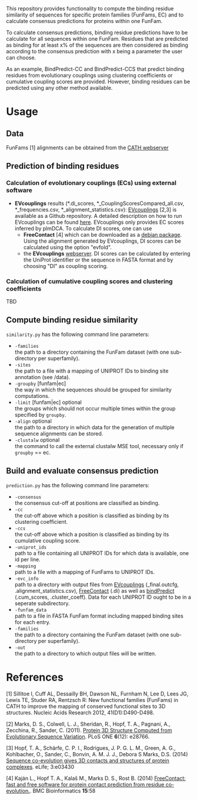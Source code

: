 This repository provides functionality to compute the binding residue similarity of sequences for specific protein families (FunFams, EC) and to calculate consensus predictions for proteins within one FunFam. 

To calculate consensus predictions, binding residue predictions have to be calculate for all sequences within one FunFam. Residues that are predicted as binding for at least x% of the sequences are then considered as binding according to the consensus prediction with x being a parameter the user can choose. 

As an example, BindPredict-CC and BindPredict-CCS that predict binding residues from evolutionary couplings using clustering coefficients or cumulative coupling scores are provided. However, binding residues can be predicted using any other method available.

# Usage
## Data
FunFams [1] alignments can be obtained from the [CATH webserver](ftp://orengoftp.biochem.ucl.ac.uk/cath/releases/latest-release/sequence-data/)

## Prediction of binding residues
### Calculation of evolutionary couplings (ECs) using external software

- **EVcouplings** results (\*.di_scores, \*_CouplingScoresCompared_all.csv, \*_frequencies.csv, \*_alignment_statistics.csv): [EVcouplings](http://evfold.org/evfold-web/newmarkec.do) [2,3] is available as a Github repository. A detailed description on how to run EVcouplings can be found [here](https://github.com/debbiemarkslab/EVcouplings). EVcouplings only provides EC scores inferred by plmDCA. To calculate DI scores, one can use
  - **FreeContact** [4] which can be downloaded as a [debian package](https://packages.debian.org/search?keywords=freecontact). Using the alignment generated by EVcouplings, DI scores can be calculated using the option "evfold".
  - the **EVcouplings** [webserver](http://evfold.org/evfold-web/newmarkec.do). DI scores can be calculated by entering the UniProt identifier or the sequence in FASTA format and by choosing "DI" as coupling scoring.
  
### Calculation of cumulative coupling scores and clustering coefficients
TBD

## Compute binding residue similarity
`similarity.py` has the following command line parameters:
* `-families`  
    the path to a directory containing the FunFam dataset (with one sub-directory per superfamily).
* `-sites`  
    the path to a file with a mapping of UNIPROT IDs to binding site annotation (see /data).
* `-groupby` [funfam|ec]  
    the way in which the sequences should be grouped for similarity computations.
* `-limit` [funfam|ec]   optional  
    the groups which should not occur multiple times within the group specified by `groupby`.
* `-align`               optional  
    the path to a directory in which data for the generation of multiple sequence alignments can be stored.
* `-clustalw`            optional  
    the command to call the external clustalw MSE tool, necessary only if `groupby` == ec.

## Build and evaluate consensus prediction
`prediction.py` has the following command line parameters:
* `-consensus`  
    the consensus cut-off at positions are classified as binding.
* `-cc`  
    the cut-off above which a position is classified as binding by its clustering coefficient.
* `-ccs`  
    the cut-off above which a position is classified as binding by its cumulative coupling score.
* `-uniprot_ids`  
    path to a file containing all UNIPROT IDs for which data is available, one id per line.
* `-mapping`  
    path to a file with a mapping of FunFams to UNIPROT IDs.
* `-evc_info`  
    path to a directory with output files from [EVcouplings](http://evfold.org/evfold-web/newmarkec.do) (\_final.outcfg, .alignment_statistics.csv), [FreeContact](https://rostlab.org/owiki/index.php/FreeContact) (.di) as well as [bindPredict](https://github.com/Rostlab/bindPredict) (.cum_scores, .cluster_coeff). Data for each UNIPROT ID ought to be in a seperate subdirectory.
* `-funfam_data`  
    path to a file in FASTA FunFam format including mapped binding sites for each entry.
* `-families`  
    the path to a directory containing the FunFam dataset (with one sub-directory per superfamily).
* `-out`  
    the path to a directory to which output files will be written.
    
 # References
[1] Sillitoe I, Cuff AL, Dessailly BH, Dawson NL, Furnham N, Lee D, Lees JG, Lewis TE, Studer RA, Rentzsch R: New functional families (FunFams) in CATH to improve the mapping of conserved functional sites to 3D structures. Nucleic Acids Research 2012, 41(D1):D490-D498.

[2] Marks, D. S., Colwell, L. J., Sheridan, R., Hopf, T. A., Pagnani, A., Zecchina, R., Sander, C. (2011). [Protein 3D Structure Computed from Evolutionary Sequence Variation](http://journals.plos.org/plosone/article?id=10.1371/journal.pone.0028766). PLoS ONE **6**(12): e28766.

[3] Hopf, T. A., Schärfe, C. P. I., Rodrigues, J. P. G. L. M., Green, A. G., Kohlbacher, O., Sander, C., Bonvin, A. M. J. J., Debora S Marks, D.S. (2014) [Sequence co-evolution gives 3D contacts and structures of protein complexes](https://elifesciences.org/articles/03430). eLife; 3:e03430

[4] Kaján L., Hopf T. A., Kalaš M., Marks D. S., Rost B. (2014) [FreeContact: fast and free software for protein contact prediction from residue co-evolution.](https://bmcbioinformatics.biomedcentral.com/articles/10.1186/1471-2105-15-85). BMC Bioinformatics **15**:58
